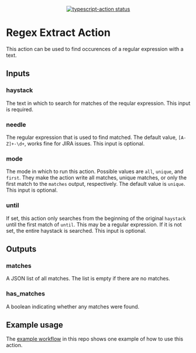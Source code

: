 <p align="center">
  <a href="https://github.com/actions/typescript-action/actions"><img alt="typescript-action status" src="https://github.com/actions/typescript-action/workflows/build-test/badge.svg"></a>
</p>

# Regex Extract Action

This action can be used to find occurences of a regular expression with a text.

## Inputs

### haystack

The text in which to search for matches of the reqular expression. This input is required.

### needle

The regular expression that is used to find matched. The default value, `[A-Z]+-\d+`, works
fine for JIRA issues. This input is optional.

### mode

The mode in which to run this action. Possible values are `all`, `unique`, and `first`. They make the
action write all matches, unique matches, or only the first match to the `matches` output, respectively.
The default value is `unique`. This input is optional.

### until

If set, this action only searches from the beginning of the original `haystack` until the first match of
`until`. This may be a regular expression. If it is not set, the entire haystack is searched. This input is optional.

## Outputs

### matches

A JSON list of all matches. The list is empty if there are no matches.

### has_matches

A boolean indicating whether any matches were found.

## Example usage

The [example workflow](https://github.com/paulschuberth/regex-extract-action/blob/main/.github/workflows/example.yml) in
this repo shows one example of how to use this action.
